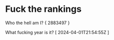# Fuck the rankings

Who the hell am I?
{ 2883497 }

What fucking year is it?
[ 2024-04-01T21:54:55Z ]
